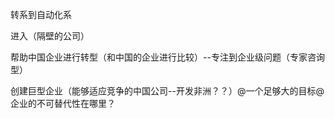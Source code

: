 转系到自动化系

进入（隔壁的公司）

帮助中国企业进行转型（和中国的企业进行比较）--专注到企业级问题（专家咨询型）

创建巨型企业（能够适应竞争的中国公司--开发非洲？？）@一个足够大的目标@企业的不可替代性在哪里？